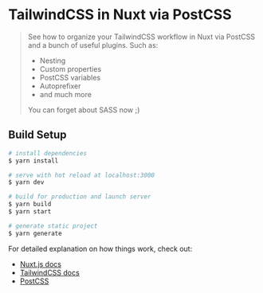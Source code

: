 # TailwindCSS in Nuxt via PostCSS

> See how to organize your TailwindCSS workflow in Nuxt via PostCSS and a bunch of useful plugins. Such as:
> - Nesting
> - Custom properties
> - PostCSS variables
> - Autoprefixer
> - and much more
> 
> You can forget about SASS now ;)


## Build Setup

``` bash
# install dependencies
$ yarn install

# serve with hot reload at localhost:3000
$ yarn dev

# build for production and launch server
$ yarn build
$ yarn start

# generate static project
$ yarn generate
```

For detailed explanation on how things work, check out: 
- [Nuxt.js docs](https://nuxtjs.org)
- [TailwindCSS docs](https://tailwindcss.com/docs/using-with-preprocessors#using-postcss-as-your-preprocessor)
- [PostCSS](https://postcss.org/)

